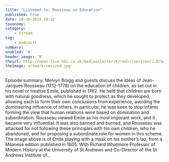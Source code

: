 ```yaml
---
title: "Listened to: Rousseau on Education"
published: true
date: 18-10-2019 18:42
taxonomy:
category:
	- stream
tag:
	- podcasts
summary:
enabled: '0'
header_image: '0'
theurl: http://open.live.bbc.co.uk/mediaselector/6/redir/version/2.0/mediaset/audio-nondrm-download/proto/http/vpid/p07qnf38.mp3
theimage: artwork-resized.jpg
--- 
```

Episode summary: Melvyn Bragg and guests discuss the ideas of Jean-Jacques Rousseau (1712-1778) on the education of children, as set out in his novel or treatise Emile, published in 1762. He held that children are born with natural goodness, which he sought to protect as they developed, allowing each to form their own conclusions from experience, avoiding the domineering influence of others. In particular, he was keen to stop infants forming the view that human relations were based on domination and subordination. Rousseau viewed Emile as his most imporant work, and it became very influential. It was also banned and burned, and Rousseau was attacked for not following these principles with his own children, who he abandoned, and for proposing a subordinate role for women in this scheme. The image above is of Emile playing with a mask on his mother’s lap, from a Milanese edition published in 1805. With Richard Whatmore Professor of Modern History at the University of St Andrews and Co-Director of the St Andrews Institute of…
